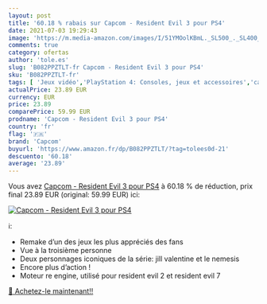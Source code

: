 ```yaml
---
layout: post
title: '60.18 % rabais sur Capcom - Resident Evil 3 pour PS4'
date: 2021-07-03 19:29:43
image: 'https://m.media-amazon.com/images/I/51YMOolKBmL._SL500_._SL400_.jpg'
comments: true
category: ofertas
author: 'tole.es'
slug: 'B082PPZTLT-fr Capcom - Resident Evil 3 pour PS4'
sku: 'B082PPZTLT-fr'
tags: [ 'Jeux vidéo','PlayStation 4: Consoles, jeux et accessoires','capcom', ]
actualPrice: 23.89 EUR
currency: EUR
price: 23.89
comparePrice: 59.99 EUR
prodname: 'Capcom - Resident Evil 3 pour PS4'
country: 'fr'
flag: '🇫🇷'
brand: 'Capcom'
buyurl: 'https://www.amazon.fr/dp/B082PPZTLT/?tag=tolees0d-21'
descuento: '60.18'
average: '23.89'
---
```


Vous avez [Capcom - Resident Evil 3 pour PS4](https://www.amazon.fr/dp/B082PPZTLT/?tag=tolees0d-21)  à  60.18 % de réduction, prix final  23.89 EUR (original: 59.99 EUR) ici:

[![Capcom - Resident Evil 3 pour PS4](https://m.media-amazon.com/images/I/51YMOolKBmL._SL500_._SL400_.jpg)](https://www.amazon.fr/dp/B082PPZTLT/?tag=tolees0d-21)

ℹ️:

- Remake d’un des jeux les plus appréciés des fans
- Vue à la troisième personne
- Deux personnages iconiques de la série: jill valentine et le nemesis
- Encore plus d’action !
- Moteur re engine, utilisé pour resident evil 2 et resident evil 7

[🛒 Achetez-le maintenant!!](https://www.amazon.fr/dp/B082PPZTLT/?tag=tolees0d-21)
